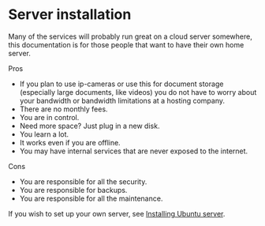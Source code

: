 Server installation
===================

Many of the services will probably run great on a cloud server somewhere, this documentation is for those people that want to have their own home server.

Pros
* If you plan to use ip-cameras or use this for document storage (especially large documents, like videos) you do not have to worry about your bandwidth or bandwidth limitations at a hosting company.
* There are no monthly fees.
* You are in control.
* Need more space? Just plug in a new disk.
* You learn a lot.
* It works even if you are offline.
* You may have internal services that are never exposed to the internet.

Cons
* You are responsible for all the security.
* You are responsible for backups.
* You are responsible for all the maintenance.

If you wish to set up your own server, see [Installing Ubuntu server](installing-ubuntu-server.md).
